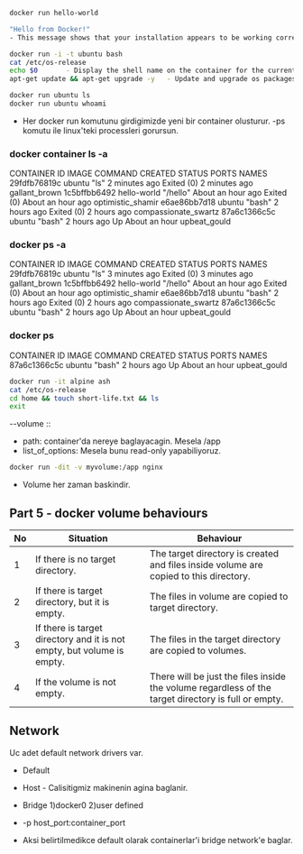 ```bash
docker run hello-world        

"Hello from Docker!"
- This message shows that your installation appears to be working correctly.
```

```bash
docker run -i -t ubuntu bash
cat /etc/os-release
echo $0       - Display the shell name on the container for the current user.
apt-get update && apt-get upgrade -y   - Update and upgrade os packages on `ubuntu` container.

```
```bash
docker run ubuntu ls
docker run ubuntu whoami

```

- Her docker run komutunu girdigimizde yeni bir container olusturur.
-ps komutu ile linux'teki processleri gorursun. 

### docker container ls -a 
CONTAINER ID   IMAGE         COMMAND    CREATED             STATUS                         PORTS     NAMES
29fdfb76819c   ubuntu        "ls"       2 minutes ago       Exited (0) 2 minutes ago                 gallant_brown
1c5bffbb6492   hello-world   "/hello"   About an hour ago   Exited (0) About an hour ago             optimistic_shamir
e6ae86bb7d18   ubuntu        "bash"     2 hours ago         Exited (0) 2 hours ago                   compassionate_swartz
87a6c1366c5c   ubuntu        "bash"     2 hours ago         Up About an hour                         upbeat_gould

### docker ps -a
CONTAINER ID   IMAGE         COMMAND    CREATED             STATUS                         PORTS     NAMES
29fdfb76819c   ubuntu        "ls"       3 minutes ago       Exited (0) 3 minutes ago                 gallant_brown
1c5bffbb6492   hello-world   "/hello"   About an hour ago   Exited (0) About an hour ago             optimistic_shamir
e6ae86bb7d18   ubuntu        "bash"     2 hours ago         Exited (0) 2 hours ago                   compassionate_swartz
87a6c1366c5c   ubuntu        "bash"     2 hours ago         Up About an hour                         upbeat_gould

### docker ps 
CONTAINER ID   IMAGE     COMMAND   CREATED       STATUS             PORTS     NAMES
87a6c1366c5c   ubuntu    "bash"    2 hours ago   Up About an hour             upbeat_gould



```bash
docker run -it alpine ash
cat /etc/os-release
cd home && touch short-life.txt && ls
exit
```

--volume <volume-name>:<path>:<list-of-options> 
- path: container'da nereye baglayacagin. Mesela /app 
- list_of_options: Mesela bunu read-only yapabiliyoruz. 

```bash
docker run -dit -v myvolume:/app nginx
```

- Volume her zaman baskindir. 

## Part 5 - docker volume behaviours

|No | Situation   | Behaviour |
| ---- | ----------- | ------------ |
| 1    | If there is no target directory. | The target directory is created and files inside volume are copied to this directory. |
| 2    | If there is target directory, but it is empty. | The files in volume are copied to target directory.  |
| 3    | If there is target directory and it is not empty, but volume is empty. | The files in the target directory are copied to volumes. |
| 4    | If the volume is not empty. | There will be just the files inside the volume regardless of the target directory is full or empty. |


## Network

Uc adet default network drivers var.
- Default
- Host  - Calisitigmiz makinenin agina baglanir.
- Bridge 1)docker0 2)user defined

- -p host_port:container_port 

- Aksi belirtilmedikce default olarak containerlar'i bridge network'e baglar.